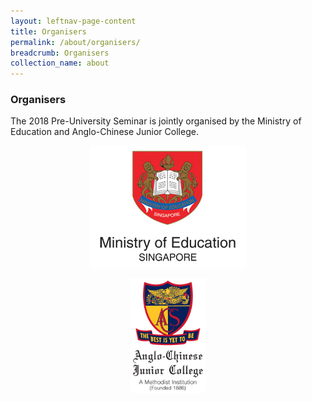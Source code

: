 ```yaml
---
layout: leftnav-page-content
title: Organisers
permalink: /about/organisers/
breadcrumb: Organisers
collection_name: about
---
```


### **Organisers**

The 2018 Pre-University Seminar is jointly organised by the Ministry of Education and Anglo-Chinese Junior College.
<p align="center">
  <a href="https://www.moe.gov.sg/"><img src="/images/moe-logo-white.jpg" style="width: 250px"></a>
</p>
<p align="center">
  <a href="http://www.acjc.moe.edu.sg/"><img src="/images/ACJC%20School%20Crest_Full%20Colour.jpg" style="width: 120px"></a>
</p>
